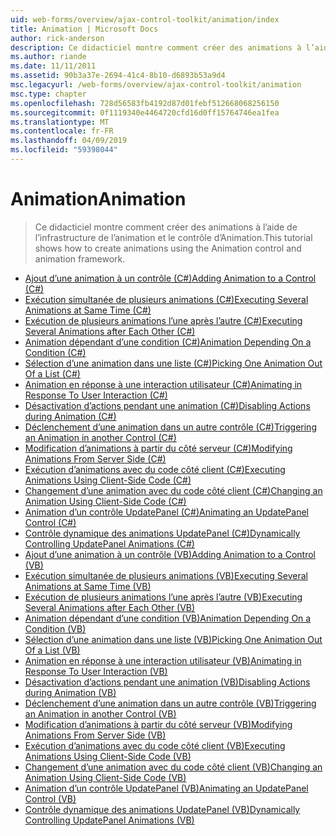 ```yaml
---
uid: web-forms/overview/ajax-control-toolkit/animation/index
title: Animation | Microsoft Docs
author: rick-anderson
description: Ce didacticiel montre comment créer des animations à l’aide de l’infrastructure de l’animation et le contrôle d’Animation.
ms.author: riande
ms.date: 11/11/2011
ms.assetid: 90b3a37e-2694-41c4-8b10-d6893b53a9d4
msc.legacyurl: /web-forms/overview/ajax-control-toolkit/animation
msc.type: chapter
ms.openlocfilehash: 728d56583fb4192d87d01febf512668068256150
ms.sourcegitcommit: 0f1119340e4464720cfd16d0ff15764746ea1fea
ms.translationtype: MT
ms.contentlocale: fr-FR
ms.lasthandoff: 04/09/2019
ms.locfileid: "59398044"
---
```

# <a name="animation"></a><span data-ttu-id="5ea39-103">Animation</span><span class="sxs-lookup"><span data-stu-id="5ea39-103">Animation</span></span>

> <span data-ttu-id="5ea39-104">Ce didacticiel montre comment créer des animations à l’aide de l’infrastructure de l’animation et le contrôle d’Animation.</span><span class="sxs-lookup"><span data-stu-id="5ea39-104">This tutorial shows how to create animations using the Animation control and animation framework.</span></span>


- [<span data-ttu-id="5ea39-105">Ajout d’une animation à un contrôle (C#)</span><span class="sxs-lookup"><span data-stu-id="5ea39-105">Adding Animation to a Control (C#)</span></span>](adding-animation-to-a-control-cs.md)
- [<span data-ttu-id="5ea39-106">Exécution simultanée de plusieurs animations (C#)</span><span class="sxs-lookup"><span data-stu-id="5ea39-106">Executing Several Animations at Same Time (C#)</span></span>](executing-several-animations-at-the-same-time-cs.md)
- [<span data-ttu-id="5ea39-107">Exécution de plusieurs animations l’une après l’autre (C#)</span><span class="sxs-lookup"><span data-stu-id="5ea39-107">Executing Several Animations after Each Other (C#)</span></span>](executing-several-animations-after-each-other-cs.md)
- [<span data-ttu-id="5ea39-108">Animation dépendant d’une condition (C#)</span><span class="sxs-lookup"><span data-stu-id="5ea39-108">Animation Depending On a Condition (C#)</span></span>](animation-depending-on-a-condition-cs.md)
- [<span data-ttu-id="5ea39-109">Sélection d’une animation dans une liste (C#)</span><span class="sxs-lookup"><span data-stu-id="5ea39-109">Picking One Animation Out Of a List (C#)</span></span>](picking-one-animation-out-of-a-list-cs.md)
- [<span data-ttu-id="5ea39-110">Animation en réponse à une interaction utilisateur (C#)</span><span class="sxs-lookup"><span data-stu-id="5ea39-110">Animating in Response To User Interaction (C#)</span></span>](animating-in-response-to-user-interaction-cs.md)
- [<span data-ttu-id="5ea39-111">Désactivation d’actions pendant une animation (C#)</span><span class="sxs-lookup"><span data-stu-id="5ea39-111">Disabling Actions during Animation (C#)</span></span>](disabling-actions-during-animation-cs.md)
- [<span data-ttu-id="5ea39-112">Déclenchement d’une animation dans un autre contrôle (C#)</span><span class="sxs-lookup"><span data-stu-id="5ea39-112">Triggering an Animation in another Control (C#)</span></span>](triggering-an-animation-in-another-control-cs.md)
- [<span data-ttu-id="5ea39-113">Modification d’animations à partir du côté serveur (C#)</span><span class="sxs-lookup"><span data-stu-id="5ea39-113">Modifying Animations From Server Side (C#)</span></span>](modifying-animations-from-the-server-side-cs.md)
- [<span data-ttu-id="5ea39-114">Exécution d’animations avec du code côté client (C#)</span><span class="sxs-lookup"><span data-stu-id="5ea39-114">Executing Animations Using Client-Side Code (C#)</span></span>](executing-animations-using-client-side-code-cs.md)
- [<span data-ttu-id="5ea39-115">Changement d’une animation avec du code côté client (C#)</span><span class="sxs-lookup"><span data-stu-id="5ea39-115">Changing an Animation Using Client-Side Code (C#)</span></span>](changing-an-animation-using-client-side-code-cs.md)
- [<span data-ttu-id="5ea39-116">Animation d’un contrôle UpdatePanel (C#)</span><span class="sxs-lookup"><span data-stu-id="5ea39-116">Animating an UpdatePanel Control (C#)</span></span>](animating-an-updatepanel-control-cs.md)
- [<span data-ttu-id="5ea39-117">Contrôle dynamique des animations UpdatePanel (C#)</span><span class="sxs-lookup"><span data-stu-id="5ea39-117">Dynamically Controlling UpdatePanel Animations (C#)</span></span>](dynamically-controlling-updatepanel-animations-cs.md)
- [<span data-ttu-id="5ea39-118">Ajout d’une animation à un contrôle (VB)</span><span class="sxs-lookup"><span data-stu-id="5ea39-118">Adding Animation to a Control (VB)</span></span>](adding-animation-to-a-control-vb.md)
- [<span data-ttu-id="5ea39-119">Exécution simultanée de plusieurs animations (VB)</span><span class="sxs-lookup"><span data-stu-id="5ea39-119">Executing Several Animations at Same Time (VB)</span></span>](executing-several-animations-at-the-same-time-vb.md)
- [<span data-ttu-id="5ea39-120">Exécution de plusieurs animations l’une après l’autre (VB)</span><span class="sxs-lookup"><span data-stu-id="5ea39-120">Executing Several Animations after Each Other (VB)</span></span>](executing-several-animations-after-each-other-vb.md)
- [<span data-ttu-id="5ea39-121">Animation dépendant d’une condition (VB)</span><span class="sxs-lookup"><span data-stu-id="5ea39-121">Animation Depending On a Condition (VB)</span></span>](animation-depending-on-a-condition-vb.md)
- [<span data-ttu-id="5ea39-122">Sélection d’une animation dans une liste (VB)</span><span class="sxs-lookup"><span data-stu-id="5ea39-122">Picking One Animation Out Of a List (VB)</span></span>](picking-one-animation-out-of-a-list-vb.md)
- [<span data-ttu-id="5ea39-123">Animation en réponse à une interaction utilisateur (VB)</span><span class="sxs-lookup"><span data-stu-id="5ea39-123">Animating in Response To User Interaction (VB)</span></span>](animating-in-response-to-user-interaction-vb.md)
- [<span data-ttu-id="5ea39-124">Désactivation d’actions pendant une animation (VB)</span><span class="sxs-lookup"><span data-stu-id="5ea39-124">Disabling Actions during Animation (VB)</span></span>](disabling-actions-during-animation-vb.md)
- [<span data-ttu-id="5ea39-125">Déclenchement d’une animation dans un autre contrôle (VB)</span><span class="sxs-lookup"><span data-stu-id="5ea39-125">Triggering an Animation in another Control (VB)</span></span>](triggering-an-animation-in-another-control-vb.md)
- [<span data-ttu-id="5ea39-126">Modification d’animations à partir du côté serveur (VB)</span><span class="sxs-lookup"><span data-stu-id="5ea39-126">Modifying Animations From Server Side (VB)</span></span>](modifying-animations-from-the-server-side-vb.md)
- [<span data-ttu-id="5ea39-127">Exécution d’animations avec du code côté client (VB)</span><span class="sxs-lookup"><span data-stu-id="5ea39-127">Executing Animations Using Client-Side Code (VB)</span></span>](executing-animations-using-client-side-code-vb.md)
- [<span data-ttu-id="5ea39-128">Changement d’une animation avec du code côté client (VB)</span><span class="sxs-lookup"><span data-stu-id="5ea39-128">Changing an Animation Using Client-Side Code (VB)</span></span>](changing-an-animation-using-client-side-code-vb.md)
- [<span data-ttu-id="5ea39-129">Animation d’un contrôle UpdatePanel (VB)</span><span class="sxs-lookup"><span data-stu-id="5ea39-129">Animating an UpdatePanel Control (VB)</span></span>](animating-an-updatepanel-control-vb.md)
- [<span data-ttu-id="5ea39-130">Contrôle dynamique des animations UpdatePanel (VB)</span><span class="sxs-lookup"><span data-stu-id="5ea39-130">Dynamically Controlling UpdatePanel Animations (VB)</span></span>](dynamically-controlling-updatepanel-animations-vb.md)

